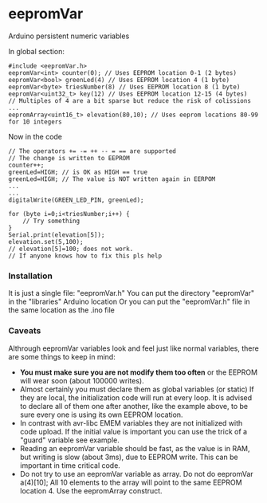 # eepromVar
Arduino persistent numeric variables

In global section:
```
#include <eepromVar.h>
eepromVar<int> counter(0); // Uses EEPROM location 0-1 (2 bytes)
eepromVar<bool> greenLed(4) // Uses EEPROM location 4 (1 byte)
eepromVar<byte> triesNumber(8) // Uses EEPROM location 8 (1 byte)
eepromVar<uint32_t> key(12) // Uses EEPROM location 12-15 (4 bytes)
// Multiples of 4 are a bit sparse but reduce the risk of colissions
...
eepromArray<uint16_t> elevation(80,10); // Uses eeprom locations 80-99 for 10 integers
```
Now in the code
```
// The operators += -= ++ -- = == are supported
// The change is written to EEPROM
counter++; 
greenLed=HIGH; // is OK as HIGH == true
greenLed=HIGH; // The value is NOT written again in EERPOM
...
...
digitalWrite(GREEN_LED_PIN, greenLed);

for (byte i=0;i<triesNumber;i++) {
	// Try something
}
Serial.print(elevation[5]);
elevation.set(5,100);
// elevation[5]=100; does not work.
// If anyone knows how to fix this pls help
```
### Installation
It is just a single file: "eepromVar.h"
You can put the directory "eepromVar" in the "libraries" Arduino location
Or you can put the "eepromVar.h" file in the same location as the .ino file

### Caveats
Althrough eepromVar variables look and feel just like normal variables,
there are some things to keep in mind:
- **You must make sure you are not modify them too often** or the EEPROM
will wear soon (about 100000 writes).
- Almost certainly you must declare them as global variables (or static)
If they are local, the initialization code will run at every loop. It is
advised to declare all of them one after another, like the example above,
to be sure every one is using its own EEPROM location.
- In contrast with avr-libc EMEM variables they are not initialized with
code upload. If the initial value is important you can use the trick of
a "guard" variable see example.
- Reading an eepromVar variable should be fast, as the value is
in RAM, but writing is slow (about 3ms), due to EEPROM write. This can be
important in time critical code.
- Do not try to use an eepromVar variable as array. Do not do
eepromVar<int> a(4)[10]; All 10 elements to the array will point to the
same EEPROM location 4. Use the eepromArray construct.
